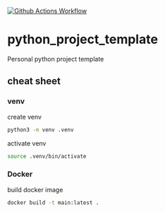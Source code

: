 [![Github Actions Workflow](https://github.com/DiogoCarapito/python_project_template/actions/workflows/main.yaml/badge.svg)](https://github.com/DiogoCarapito/python_project_template/actions/workflows/main.yaml)

# python_project_template
Personal python project template

## cheat sheet

### venv
create venv
```bash
python3 -m venv .venv
```

activate venv
```bash
source .venv/bin/activate
```

### Docker
build docker image
```bash
docker build -t main:latest .
```


